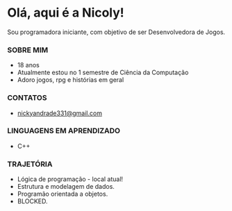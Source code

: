 # **Olá, aqui é a Nicoly!**

Sou programadora iniciante, com objetivo de ser Desenvolvedora de Jogos.

### SOBRE MIM
- 18 anos
- Atualmente estou no 1 semestre de Ciência da Computação
- Adoro jogos, rpg e histórias em geral

### CONTATOS 
- nickyandrade331@gmail.com
  
### LINGUAGENS EM APRENDIZADO
- C++

### TRAJETÓRIA
- Lógica de programação - local atual!
- Estrutura e modelagem de dados.
- Programão orientada a objetos.
- BLOCKED.
